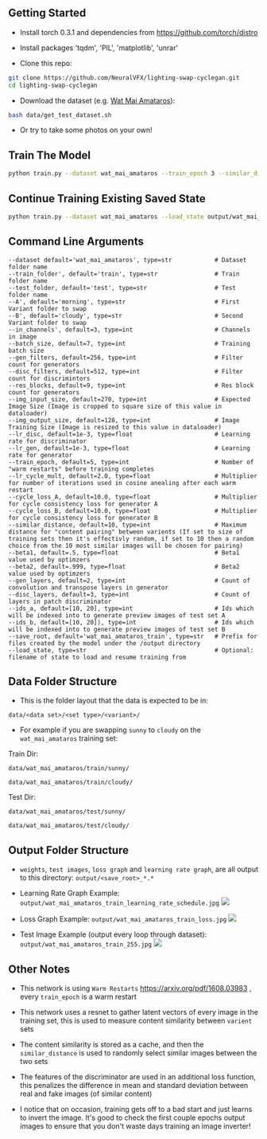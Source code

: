 
## Getting Started
- Install torch 0.3.1 and dependencies from https://github.com/torch/distro
- Install packages 'tqdm', 'PIL', 'matplotlib', 'unrar'

- Clone this repo:
```bash
git clone https://github.com/NeuralVFX/lighting-swap-cyclegan.git
cd lighting-swap-cyclegan
```
- Download the dataset (e.g. [Wat Mai Amataros](http://neuralvfx.com/datasets/light_swap/wat_mai_amataros.rar)):
```bash
bash data/get_test_dataset.sh
```
- Or try to take some photos on your own!

## Train The Model
```bash
python train.py --dataset wat_mai_amataros --train_epoch 3 --similar_distance 10  --save_root wat_mai_amataros_tain --A morning --B cloudy
```

## Continue Training Existing Saved State
```bash
python train.py --dataset wat_mai_amataros --load_state output/wat_mai_amataros_tain_3.json --train_epoch 8 --similar_distance 10  --save_root wat_mai_amataros_tain --A morning --B cloudy
```

## Command Line Arguments

```
--dataset default='wat_mai_amataros', type=str            # Dataset folder name
--train_folder', default='train', type=str                # Train folder name
--test_folder, default='test', type=str                   # Test folder name
--A', default='morning', type=str                         # First Variant folder to swap
--B', default='cloudy', type=str                          # Second Variant folder to swap
--in_channels', default=3, type=int                       # Channels in image
--batch_size, default=7, type=int                         # Training batch size
--gen_filters, default=256, type=int                      # Filter count for generators
--disc_filters, default=512, type=int                     # Filter count for discrimintors
--res_blocks, default=9, type=int                         # Res block count for generators
--img_input_size, default=270, type=int                   # Expected Image Size (Image is cropped to square size of this value in dataloader)  
--img_output_size, default=128, type=int                  # Image Training Size (Image is resized to this value in dataloader)
--lr_disc, default=1e-3, type=float                       # Learning rate for discriminator
--lr_gen, default=1e-3, type=float                        # Learning rate for generator
--train_epoch, default=5, type=int                        # Number of "warm restarts" before training completes
--lr_cycle_mult, default=2.0, type=float                  # Multiplier for number of iterations used in cosine anealing after each warm restart
--cycle_loss_A, default=10.0, type=float                  # Multiplier for cycle consistency loss for generator A
--cycle_loss_B, default=10.0, type=float                  # Multiplier for cycle consistency loss for generator B
--similar_distance, default=10, type=int                  # Maximum distance for "content pairing" between varients (If set to size of training sets then it's effectivly random, if set to 10 then a random choice from the 10 most similar images will be chosen for pairing)
--beta1, default=.5, type=float                           # Beta1 value used by optimzers
--beta2, default=.999, type=float                         # Beta2 value used by optimzers
--gen_layers, default=2, type=int                         # Count of convolution and transpose layers in generator
--disc_layers, default=3, type=int                        # Count of layers in patch discriminator
--ids_a, default=[10, 20], type=int                       # Ids which will be indexed into to generate preview images of test set A
--ids_b, default=[10, 20]), type=int                      # Ids which will be indexed into to generate preview images of test set B
--save_root, default='wat_mai_amataros_train', type=str   # Prefix for files created by the model under the /output directory
--load_state, type=str                                    # Optional: filename of state to load and resume training from
```

## Data Folder Structure

- This is the folder layout that the data is expected to be in:

`data/<data set>/<set type>/<variant>/`

- For example if you are swapping `sunny` to `cloudy` on the `wat_mai_amataros` training set:

Train Dir:

`data/wat_mai_amataros/train/sunny/`

`data/wat_mai_amataros/train/cloudy/`

Test Dir:

`data/wat_mai_amataros/test/sunny/`

`data/wat_mai_amataros/test/cloudy/`

## Output Folder Structure

- `weights`, `test images`, `loss graph` and `learning rate graph`, are all output to this directory: `output/<save_root>_*.*`

- Learning Rate Graph Example: `output/wat_mai_amataros_train_learning_rate_schedule.jpg`
![](output/wat_mai_amataros_train_learning_rate_schedule.jpg)

- Loss Graph Example: `output/wat_mai_amataros_train_loss.jpg`
![](output/wat_mai_amataros_train_loss.jpg)

- Test Image Example (output every loop through dataset): `output/wat_mai_amataros_train_255.jpg`
![](output/wat_mai_amataros_train_255.jpg)

## Other Notes

- This network is using `Warm Restarts` https://arxiv.org/pdf/1608.03983 , every `train_epoch` is a warm restart

- This network uses a resnet to gather latent vectors of every image in the training set, this is used to measure content similarity between `varient` sets

- The content similarity is stored as a cache, and then the `similar_distance` is used to randomly select similar images between the two sets

- The features of the discriminator are used in an additional loss function, this penalizes the difference in mean and standard deviation between real and fake images (of similar content)

- I notice that on occasion, training gets off to a bad start and just learns to invert the image. It's good to check the first couple epochs output images to ensure that you don't waste days training an image inverter!
